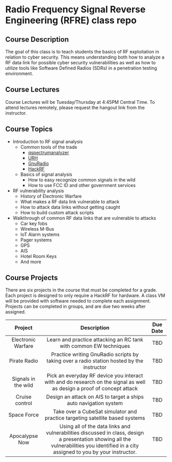 # Radio Frequency Signal Reverse Engineering (RFRE) class repo

## Course Description

The goal of this class is to teach students the basics of RF exploitation in relation to cyber security.  This means understanding both how to analyze a RF data link for possible cyber security vulnerabilities as well as how to utilize tools like Software Defined Radios (SDRs) in a penetration testing environment.  

## Course Lectures

Course Lectures will be Tuesday/Thursday at 4:45PM Central Time.  To attend lectures remotely, please request the hangout link from the instructor.  

## Course Topics

*  Introduction to RF signal analysis
    * Common tools of the trade
      * [qspectrumanalyzer](https://github.com/xmikos/qspectrumanalyzer)
      * [URH](https://github.com/jopohl/urh)
      * [GnuRadio](https://www.gnuradio.org/)
      * [HackRF](https://greatscottgadgets.com/hackrf/)
    * Basics of signal analysis
      * How to easy recognize common signals in the wild
      * How to use FCC ID and other government services
* RF vulnerability analysis
    * History of Electronic Warfare
    * What makes a RF data link vulnerable to attack
    * How to attack data links without getting caught
    * How to build custom attack scripts
* Walkthrough of common RF data links that are vulnerable to attacks
  * Car key fobs
  * Wireless M-Bus
  * IoT Alarm systems
  * Pager systems
  * GPS
  * AIS
  * Hotel Room Keys
  * And more

## Course Projects

There are six projects in the course that must be completed for a grade.  Each project is designed to only require a HackRF for hardware.  A class VM will be provided with software needed to complete each assignment.  Projects can be completed in groups, and are due two weeks after assigned.  

| Project | Description | Due Date |
|:---:|:---:|:---:|
| Electronic Warfare | Learn and practice attacking an RC tank with common EW techniques | TBD |
| Pirate Radio | Practice writing GnuRadio scripts by taking over a radio station hosted by the instructor | TBD |
| Signals in the wild | Pick an everyday RF device you interact with and do research on the signal as well as design a proof of concept attack | TBD |
| Cruise control | Design an attack on AIS to target a ships auto navigation system | TBD |
| Space Force | Take over a CubeSat simulator and practice targeting satellite based systems | TBD |
| Apocalypse Now | Using all of the data links and vulnerabilities discussed in class, design a presentation showing all the vulnerabilities you identified in a city assigned to you by your instructor.  | TBD |
  